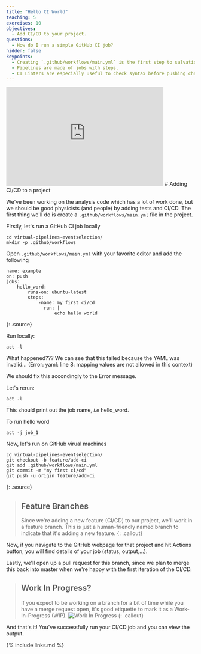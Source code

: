 ```yaml
---
title: "Hello CI World"
teaching: 5
exercises: 10
objectives:
  - Add CI/CD to your project.
questions:
  - How do I run a simple GitHub CI job?
hidden: false
keypoints:
  - Creating `.github/workflows/main.yml` is the first step to salvation.
  - Pipelines are made of jobs with steps.
  - CI Linters are especially useful to check syntax before pushing changes.
---
```

<iframe width="420" height="263" src="https://www.youtube.com/embed/LqeJzIYJCwc?list=PLKZ9c4ONm-VmmTObyNWpz4hB3Hgx8ZWSb" frameborder="0" allow="accelerometer; autoplay; encrypted-media; gyroscope; picture-in-picture" allowfullscreen></iframe>
# Adding CI/CD to a project

We've been working on the analysis code which has a lot of work done, but we should be good physicists (and people) by adding tests and CI/CD. The first thing we'll do is create a `.github/workflows/main.yml` file in the project.

Firstly, let's run a GitHub CI job locally
```
cd virtual-pipelines-eventselection/
mkdir -p .github/workflows
```
Open `.github/workflows/main.yml` with your favorite editor and add the following
~~~
name: example
on: push
jobs:
	hello_word:
		runs-on: ubuntu-latest
		steps:
			-name: my first ci/cd
			  run: |
				  echo hello world
~~~
{: .source}

Run locally:
```
act -l
```

What happened??? We can see that this failed because the YAML was invalid... (Error: yaml: line 8: mapping values are not allowed in this context)

We should fix this accondingly to the Error message.

Let's rerun:
```
act -l
```
This should print out the job name, *i.e* hello_word.

To run hello word

```
act -j job_1
```

Now, let's run on GitHub virual machines
```
cd virtual-pipelines-eventselection/
git checkout -b feature/add-ci
git add .github/workflows/main.yml
git commit -m "my first ci/cd"
git push -u origin feature/add-ci
```
{: .source}

> ## Feature Branches
>
> Since we're adding a new feature (CI/CD) to our project, we'll work in a feature branch. This is just a human-friendly named branch to indicate that it's adding a new feature.
{: .callout}

Now, if you navigate to the GitHub webpage for that project and hit Actions button, you will find details of your job (status, output,...).


Lastly, we'll open up a pull request for this branch, since we plan to merge this back into master when we're happy with the first iteration of the CI/CD.

> ## Work In Progress?
>
> If you expect to be working on a branch for a bit of time while you have a merge request open, it's good etiquette to mark it as a Work-In-Progress (WIP).
> ![Work In Progress]({{site.baseurl}}/fig/work-in-progress.png)
{: .callout}



And that's it! You've successfully run your CI/CD job and you can view the output.


{% include links.md %}
